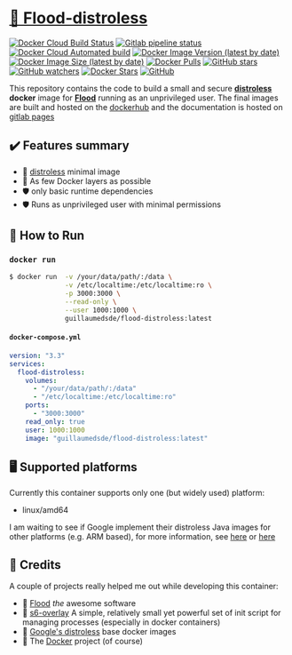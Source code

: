 # [🐋 Flood-distroless](https://github.com/guillaumedsde/flood-distroless)

[![Docker Cloud Build Status](https://img.shields.io/docker/cloud/build/guillaumedsde/flood-distroless)](https://hub.docker.com/r/guillaumedsde/flood-distroless/builds)
[![Gitlab pipeline status](https://img.shields.io/gitlab/pipeline/guillaumedsde/flood-distroless?label=documentation)](https://guillaumedsde.gitlab.io/flood-distroless/)
[![Docker Cloud Automated build](https://img.shields.io/docker/cloud/automated/guillaumedsde/flood-distroless)](https://hub.docker.com/r/guillaumedsde/flood-distroless/builds)
[![Docker Image Version (latest by date)](https://img.shields.io/docker/v/guillaumedsde/flood-distroless)](https://hub.docker.com/r/guillaumedsde/flood-distroless/tags)
[![Docker Image Size (latest by date)](https://img.shields.io/docker/image-size/guillaumedsde/flood-distroless)](https://hub.docker.com/r/guillaumedsde/flood-distroless)
[![Docker Pulls](https://img.shields.io/docker/pulls/guillaumedsde/flood-distroless)](https://hub.docker.com/r/guillaumedsde/flood-distroless)
[![GitHub stars](https://img.shields.io/github/stars/guillaumedsde/flood-distroless?label=Github%20stars)](https://github.com/guillaumedsde/flood-distroless)
[![GitHub watchers](https://img.shields.io/github/watchers/guillaumedsde/flood-distroless?label=Github%20Watchers)](https://github.com/guillaumedsde/flood-distroless)
[![Docker Stars](https://img.shields.io/docker/stars/guillaumedsde/flood-distroless)](https://hub.docker.com/r/guillaumedsde/flood-distroless)
[![GitHub](https://img.shields.io/github/license/guillaumedsde/flood-distroless)](https://github.com/guillaumedsde/flood-distroless/blob/master/LICENSE.md)

This repository contains the code to build a small and secure **[distroless](https://github.com/GoogleContainerTools/distroless)** **docker** image for **[Flood](https://github.com/jesec/flood)** running as an unprivileged user.
The final images are built and hosted on the [dockerhub](https://hub.docker.com/r/guillaumedsde/flood-distroless) and the documentation is hosted on [gitlab pages](https://guillaumedsde.gitlab.io/flood-distroless/)

## ✔️ Features summary

- 🥑 [distroless](https://github.com/GoogleContainerTools/distroless) minimal image
- 🤏 As few Docker layers as possible
- 🛡️ only basic runtime dependencies
- 🛡️ Runs as unprivileged user with minimal permissions

## 🏁 How to Run

### `docker run`

```bash
$ docker run  -v /your/data/path/:/data \
              -v /etc/localtime:/etc/localtime:ro \
              -p 3000:3000 \
              --read-only \
              --user 1000:1000 \
              guillaumedsde/flood-distroless:latest
```

#### `docker-compose.yml`

```yaml
version: "3.3"
services:
  flood-distroless:
    volumes:
      - "/your/data/path/:/data"
      - "/etc/localtime:/etc/localtime:ro"
    ports:
      - "3000:3000"
    read_only: true
    user: 1000:1000
    image: "guillaumedsde/flood-distroless:latest"
```

## 🖥️ Supported platforms

Currently this container supports only one (but widely used) platform:

- linux/amd64

I am waiting to see if Google implement their distroless Java images for other platforms (e.g. ARM based), for more information, see [here](https://github.com/GoogleContainerTools/distroless/issues/406) or [here](https://github.com/GoogleContainerTools/distroless/issues/377)

## 🙏 Credits

A couple of projects really helped me out while developing this container:

- 💽 [Flood](https://github.com/jesec/flood) _the_ awesome software
- 🏁 [s6-overlay](https://github.com/just-containers/s6-overlay) A simple, relatively small yet powerful set of init script for managing processes (especially in docker containers)
- 🥑 [Google's distroless](https://github.com/GoogleContainerTools/distroless) base docker images
- 🐋 The [Docker](https://github.com/docker) project (of course)
